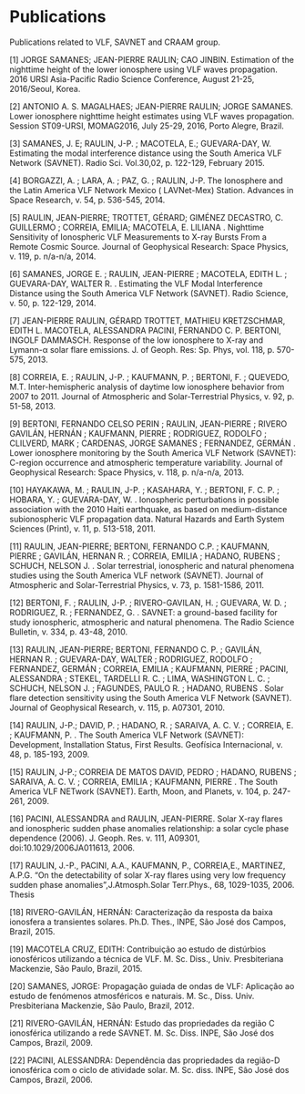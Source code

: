 # Publications

Publications related to VLF, SAVNET and CRAAM group.

[1] JORGE SAMANES; JEAN-PIERRE RAULIN; CAO JINBIN. Estimation of the nighttime height of the lower ionosphere using VLF
waves propagation. 2016 URSI Asia-Pacific Radio Science Conference, August 21-25, 2016/Seoul, Korea.

[2] ANTONIO A. S. MAGALHAES; JEAN-PIERRE RAULIN; JORGE SAMANES. Lower ionosphere nighttime height estimates using VLF
waves propagation. Session ST09-URSI, MOMAG2016, July 25-29, 2016, Porto Alegre, Brazil.

[3] SAMANES, J. E; RAULIN, J-P. ; MACOTELA, E.; GUEVARA-DAY, W. Estimating the modal interference distance using the
South America VLF Network (SAVNET). Radio Sci. Vol.30,02, p. 122-129, February 2015.

[4] BORGAZZI, A. ; LARA, A. ; PAZ, G. ; RAULIN, J-P. The Ionosphere and the Latin America VLF Network Mexico (
LAVNet-Mex) Station. Advances in Space Research, v. 54, p. 536-545, 2014.

[5] RAULIN, JEAN-PIERRE; TROTTET, GÉRARD; GIMÉNEZ DECASTRO, C. GUILLERMO ; CORREIA, EMILIA; MACOTELA, E. LILIANA .
Nighttime Sensitivity of Ionospheric VLF Measurements to X-ray Bursts From a Remote Cosmic Source. Journal of
Geophysical Research: Space Physics, v. 119, p. n/a-n/a, 2014.

[6] SAMANES, JORGE E. ; RAULIN, JEAN-PIERRE ; MACOTELA, EDITH L. ; GUEVARA-DAY, WALTER R. . Estimating the VLF Modal
Interference Distance using the South America VLF Network (SAVNET). Radio Science, v. 50, p. 122-129, 2014.

[7] JEAN-PIERRE RAULIN, GÉRARD TROTTET, MATHIEU KRETZSCHMAR, EDITH L. MACOTELA, ALESSANDRA PACINI, FERNANDO C. P.
BERTONI, INGOLF DAMMASCH. Response of the low ionosphere to X-ray and Lymann-α solar flare emissions. J. of Geoph. Res:
Sp. Phys, vol. 118, p. 570-575, 2013.

[8] CORREIA, E. ; RAULIN, J-P. ; KAUFMANN, P. ; BERTONI, F. ; QUEVEDO, M.T. Inter-hemispheric analysis of daytime low
ionosphere behavior from 2007 to 2011. Journal of Atmospheric and Solar-Terrestrial Physics, v. 92, p. 51-58, 2013.

[9] BERTONI, FERNANDO CELSO PERIN ; RAULIN, JEAN-PIERRE ; RIVERO GAVILÁN, HERNÁN ; KAUFMANN, PIERRE ; RODRIGUEZ,
RODOLFO ; CLILVERD, MARK ; CARDENAS, JORGE SAMANES ; FERNANDEZ, GERMÁN . Lower ionosphere monitoring by the South
America VLF Network (SAVNET): C-region occurrence and atmospheric temperature variability. Journal of Geophysical
Research: Space Physics, v. 118, p. n/a-n/a, 2013.

[10] HAYAKAWA, M. ; RAULIN, J-P. ; KASAHARA, Y. ; BERTONI, F. C. P. ; HOBARA, Y. ; GUEVARA-DAY, W. . Ionospheric
perturbations in possible association with the 2010 Haiti earthquake, as based on medium-distance subionospheric VLF
propagation data. Natural Hazards and Earth System Sciences (Print), v. 11, p. 513-518, 2011.

[11] RAULIN, JEAN-PIERRE; BERTONI, FERNANDO C.P. ; KAUFMANN, PIERRE ; GAVILÁN, HERNAN R. ; CORREIA, EMILIA ; HADANO,
RUBENS ; SCHUCH, NELSON J. . Solar terrestrial, ionospheric and natural phenomena studies using the South America VLF
network (SAVNET). Journal of Atmospheric and Solar-Terrestrial Physics, v. 73, p. 1581-1586, 2011.

[12] BERTONI, F. ; RAULIN, J-P. ; RIVERO-GAVILAN, H. ; GUEVARA, W. D. ; RODRIGUEZ, R. ; FERNANDEZ, G. . SAVNET: a
ground-based facility for study ionospheric, atmospheric and natural phenomena. The Radio Science Bulletin, v. 334, p.
43-48, 2010.

[13] RAULIN, JEAN-PIERRE; BERTONI, FERNANDO C. P. ; GAVILÁN, HERNAN R. ; GUEVARA-DAY, WALTER ; RODRIGUEZ, RODOLFO ;
FERNANDEZ, GERMÁN ; CORREIA, EMILIA ; KAUFMANN, PIERRE ; PACINI, ALESSANDRA ; STEKEL, TARDELLI R. C. ; LIMA, WASHINGTON
L. C. ; SCHUCH, NELSON J. ; FAGUNDES, PAULO R. ; HADANO, RUBENS . Solar flare detection sensitivity using the South
America VLF Network (SAVNET). Journal of Geophysical Research, v. 115, p. A07301, 2010.

[14] RAULIN, J-P.; DAVID, P. ; HADANO, R. ; SARAIVA, A. C. V. ; CORREIA, E. ; KAUFMANN, P. . The South America VLF
Network (SAVNET): Development, Installation Status, First Results. Geofísica Internacional, v. 48, p. 185-193, 2009.

[15] RAULIN, J-P.; CORREIA DE MATOS DAVID, PEDRO ; HADANO, RUBENS ; SARAIVA, A. C. V. ; CORREIA, EMILIA ; KAUFMANN,
PIERRE . The South America VLF NETwork (SAVNET). Earth, Moon, and Planets, v. 104, p. 247-261, 2009.

[16] PACINI, ALESSANDRA and RAULIN, JEAN-PIERRE. Solar X-ray flares and ionospheric sudden phase anomalies relationship:
a solar cycle phase dependence (2006). J. Geoph. Res. v. 111, A09301, doi:10.1029/2006JA011613, 2006.

[17] RAULIN, J.-P., PACINI, A.A., KAUFMANN, P., CORREIA,E., MARTINEZ, A.P.G. “On the detectability of solar X-ray flares
using very low frequency sudden phase anomalies”,J.Atmosph.Solar Terr.Phys., 68, 1029-1035, 2006. Thesis

[18] RIVERO-GAVILÁN, HERNÁN: Caracterização da resposta da baixa ionosfera a transientes solares. Ph.D. Thes., INPE, São
José dos Campos, Brazil, 2015.

[19] MACOTELA CRUZ, EDITH: Contribuição ao estudo de distúrbios ionosféricos utilizando a técnica de VLF. M. Sc. Diss.,
Univ. Presbiteriana Mackenzie, São Paulo, Brazil, 2015.

[20] SAMANES, JORGE: Propagação guiada de ondas de VLF: Aplicação ao estudo de fenómenos atmosféricos e naturais. M.
Sc., Diss. Univ. Presbiteriana Mackenzie, São Paulo, Brazil, 2012.

[21] RIVERO-GAVILÁN, HERNÁN: Estudo das propriedades da região C ionosférica utilizando a rede SAVNET. M. Sc. Diss.
INPE, São José dos Campos, Brazil, 2009.

[22] PACINI, ALESSANDRA: Dependência das propriedades da região-D ionosférica com o ciclo de atividade solar. M. Sc.
diss. INPE, São José dos Campos, Brazil, 2006.
